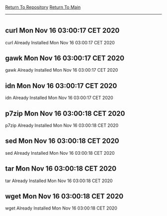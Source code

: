[Return To Repository](https://github.com/bast69/piholeparser/)
[Return To Main](https://github.com/bast69/piholeparser/blob/master/RecentRunLogs/Mainlog.md)
____________________________________
# 
## curl Mon Nov 16 03:00:17 CET 2020
curl Already Installed Mon Nov 16 03:00:17 CET 2020
## gawk Mon Nov 16 03:00:17 CET 2020
gawk Already Installed Mon Nov 16 03:00:17 CET 2020
## idn Mon Nov 16 03:00:17 CET 2020
idn Already Installed Mon Nov 16 03:00:17 CET 2020
## p7zip Mon Nov 16 03:00:18 CET 2020
p7zip Already Installed Mon Nov 16 03:00:18 CET 2020
## sed Mon Nov 16 03:00:18 CET 2020
sed Already Installed Mon Nov 16 03:00:18 CET 2020
## tar Mon Nov 16 03:00:18 CET 2020
tar Already Installed Mon Nov 16 03:00:18 CET 2020
## wget Mon Nov 16 03:00:18 CET 2020
wget Already Installed Mon Nov 16 03:00:18 CET 2020
